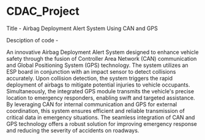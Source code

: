 # CDAC_Project
Title - Airbag Deployment Alert System Using CAN and GPS

Desciption of code - 

An innovative Airbag Deployment Alert System designed to enhance vehicle safety through the fusion of Controller Area Network (CAN) communication and Global Positioning System (GPS) technology. The system utilizes an ESP board in conjunction with an impact sensor to detect collisions accurately. Upon collision detection, the system triggers the rapid deployment of airbags to mitigate potential injuries to vehicle occupants. Simultaneously, the integrated GPS module transmits the vehicle's precise location to emergency responders, enabling swift and targeted assistance. By leveraging CAN for internal communication and GPS for external coordination, this system ensures efficient and reliable transmission of critical data in emergency situations. The seamless integration of CAN and GPS technology offers a robust solution for improving emergency response and reducing the severity of accidents on roadways.

